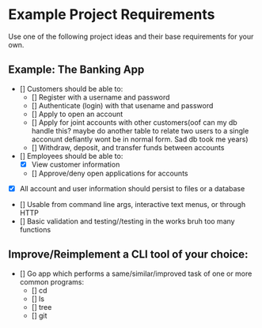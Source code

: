 # Example Project Requirements
Use one of the following project ideas and their base requirements for your own.

## Example: The Banking App
- [] Customers should be able to:
    - [] Register with a username and password
    - [] Authenticate (login) with that usename and password
    - [] Apply to open an account
    - [] Apply for joint accounts with other customers(oof can my db handle this? maybe do another table to relate two users to a single acconunt defiantly wont be in normal form. Sad db took me years)
    - [] Withdraw, deposit, and transfer funds between accounts
- [] Employees should be able to:
    - [x] View customer information
    - [] Approve/deny open applications for accounts
- [x] All account and user information should persist to files or a database
- [] Usable from command line args, interactive text menus, or through HTTP
- [] Basic validation and testing//testing in the works bruh too many functions

## Improve/Reimplement a CLI tool of your choice:
- [] Go app which performs a same/similar/improved task of one or more common programs:
    - [] cd
    - [] ls
    - [] tree
    - [] git